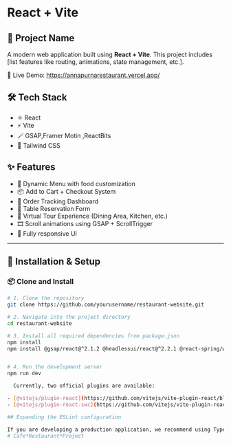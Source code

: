 # React + Vite

## 🚀 Project Name

A modern web application built using **React + Vite**. This project includes [list features like routing, animations, state management, etc.].

🔗 Live Demo: https://annapurnarestaurant.vercel.app/

## 🛠 Tech Stack

- ⚛️ React
- ⚡ Vite
- 🪄 GSAP,Framer Motin ,ReactBits
- 🎨 Tailwind CSS

## ✨ Features

- 📜 Dynamic Menu with food customization
- 📦 Add to Cart + Checkout System
- 🔄 Order Tracking Dashboard
- 📅 Table Reservation Form
- 🧭 Virtual Tour Experience (Dining Area, Kitchen, etc.)
- 🎞️ Scroll animations using GSAP + ScrollTrigger
- 📱 Fully responsive UI

---

## 💾 Installation & Setup

### 📦 Clone and Install

```bash
# 1. Clone the repository
git clone https://github.com/yourusername/restaurant-website.git

# 2. Navigate into the project directory
cd restaurant-website

# 3. Install all required dependencies from package.json
npm install
npm install @gsap/react@^2.1.2 @headlessui/react@^2.2.1 @react-spring/web@^9.7.5 @studio-freight/lenis@^1.0.42 @tailwindcss/vite@^4.1.3 framer-motion@^11.18.2 gsap@^3.12.7 howler@^2.2.4 lucide-react@^0.488.0 motion@^12.6.5 ogl@^1.0.11 react@^18.3.1 react-datepicker@^8.3.0 react-dom@^18.3.1 react-icons@^5.5.0 react-router-dom@^7.5.0 react-scroll@^1.9.3 smooth-scroll@^16.1.3 tailwindcss@^4.1.3 three@^0.167.1


# 4. Run the development server
npm run dev

  Currently, two official plugins are available:

- [@vitejs/plugin-react](https://github.com/vitejs/vite-plugin-react/blob/main/packages/plugin-react/README.md) uses [Babel](https://babeljs.io/) for Fast Refresh
- [@vitejs/plugin-react-swc](https://github.com/vitejs/vite-plugin-react-swc) uses [SWC](https://swc.rs/) for Fast Refresh

## Expanding the ESLint configuration

If you are developing a production application, we recommend using TypeScript and enable type-aware lint rules. Check out the [TS template](https://github.com/vitejs/vite/tree/main/packages/create-vite/template-react-ts) to integrate TypeScript and [`typescript-eslint`](https://typescript-eslint.io) in your project.
#   C a f e * R e s t a u r a n t * P r o j e c t 
 
 
```
